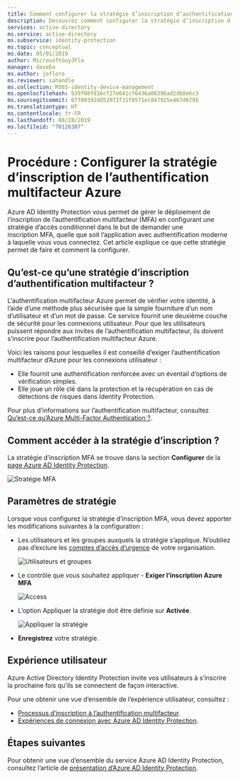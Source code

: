 ```yaml
---
title: Comment configurer la stratégie d’inscription d’authentification multifacteur dans Azure Active Directory Identity Protection | Microsoft Docs
description: Découvrez comment configurer la stratégie d’inscription d’authentification multifacteur Azure AD Identity Protection.
services: active-directory
ms.service: active-directory
ms.subservice: identity-protection
ms.topic: conceptual
ms.date: 05/01/2019
author: MicrosoftGuyJFlo
manager: daveba
ms.author: joflore
ms.reviewer: sahandle
ms.collection: M365-identity-device-management
ms.openlocfilehash: 939f08fd16cf27e641cf6436a00396ad2db8e6c3
ms.sourcegitcommit: 07700392dd52071f31f0571ec847925e467d6795
ms.translationtype: HT
ms.contentlocale: fr-FR
ms.lasthandoff: 08/28/2019
ms.locfileid: "70126387"
---
```

# <a name="how-to-configure-the-azure-multi-factor-authentication-registration-policy"></a>Procédure : Configurer la stratégie d’inscription de l’authentification multifacteur Azure

Azure AD Identity Protection vous permet de gérer le déploiement de l’inscription de l’authentification multifacteur (MFA) en configurant une stratégie d’accès conditionnel dans le but de demander une inscription MFA, quelle que soit l’application avec authentification moderne à laquelle vous vous connectez. Cet article explique ce que cette stratégie permet de faire et comment la configurer.



## <a name="what-is-the-azure-multi-factor-authentication-registration-policy"></a>Qu’est-ce qu’une stratégie d’inscription d’authentification multifacteur ?

L’authentification multifacteur Azure permet de vérifier votre identité, à l’aide d’une méthode plus sécurisée que la simple fourniture d’un nom d’utilisateur et d’un mot de passe. Ce service fournit une deuxième couche de sécurité pour les connexions utilisateur. Pour que les utilisateurs puissent répondre aux invites de l’authentification multifacteur, ils doivent s’inscrire pour l’authentification multifacteur Azure.

Voici les raisons pour lesquelles il est conseillé d’exiger l’authentification multifacteur d’Azure pour les connexions utilisateur :

- Elle fournit une authentification renforcée avec un éventail d’options de vérification simples.
- Elle joue un rôle clé dans la protection et la récupération en cas de détections de risques dans Identity Protection.

Pour plus d’informations sur l’authentification multifacteur, consultez [Qu’est-ce qu’Azure Multi-Factor Authentication ?](../authentication/howto-mfa-getstarted.md).

## <a name="how-do-i-access-the-registration-policy"></a>Comment accéder à la stratégie d’inscription ?

La stratégie d’inscription MFA se trouve dans la section **Configurer** de la [page Azure AD Identity Protection](https://portal.azure.com/#blade/Microsoft_AAD_ProtectionCenter/IdentitySecurityDashboardMenuBlade/SignInPolicy).

![Stratégie MFA](./media/howto-mfa-policy/1014.png)

## <a name="policy-settings"></a>Paramètres de stratégie

Lorsque vous configurez la stratégie d’inscription MFA, vous devez apporter les modifications suivantes à la configuration :

- Les utilisateurs et les groupes auxquels la stratégie s’applique. N’oubliez pas d’exclure les [comptes d’accès d’urgence](../users-groups-roles/directory-emergency-access.md) de votre organisation.

    ![Utilisateurs et groupes](./media/howto-mfa-policy/11.png)

- Le contrôle que vous souhaitez appliquer - **Exiger l’inscription Azure MFA**

    ![Access](./media/howto-mfa-policy/12.png)

- L’option Appliquer la stratégie doit être définie sur **Activée**.

    ![Appliquer la stratégie](./media/howto-mfa-policy/14.png)

- **Enregistrez** votre stratégie.

## <a name="user-experience"></a>Expérience utilisateur

Azure Active Directory Identity Protection invite vos utilisateurs à s’inscrire la prochaine fois qu’ils se connectent de façon interactive.

Pour une obtenir une vue d’ensemble de l’expérience utilisateur, consultez :

- [Processus d’inscription à l’authentification multifacteur](flows.md#multi-factor-authentication-registration).  
- [Expériences de connexion avec Azure AD Identity Protection](flows.md).  

## <a name="next-steps"></a>Étapes suivantes

Pour obtenir une vue d’ensemble du service Azure AD Identity Protection, consultez l’article de [présentation d’Azure AD Identity Protection](overview.md).
